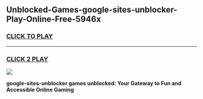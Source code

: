 
## Unblocked-Games-google-sites-unblocker-Play-Online-Free-5946x
<h3>
<a href="https://premium76.site?title=google-sites-unblocker&ref=26A">CLICK TO PLAY</a></h3>
<hr>

<h3>
<a href="https://premium76.site?title=google-sites-unblocker&ref=26A">CLICK 2 PLAY</a>
  
</h3>

<a href="https://premium76.site?title=google-sites-unblocker&ref=26A"><img src="https://clearcache.store/games.png"></a>


**google-sites-unblocker games unblocked: Your Gateway to Fun and Accessible Online Gaming**

